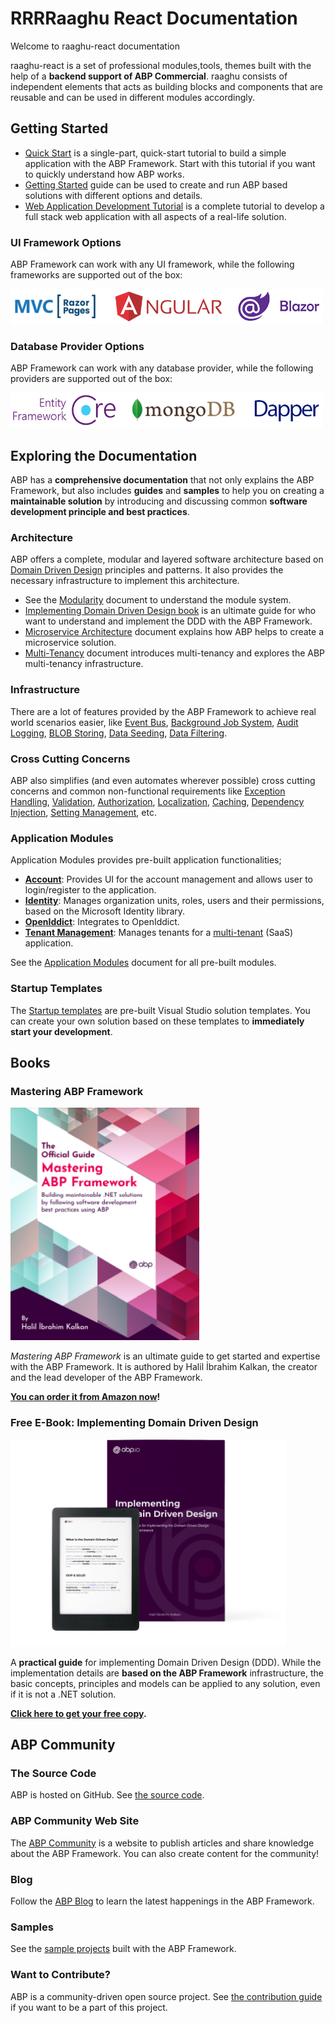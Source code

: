 # RRRRaaghu React Documentation

Welcome to raaghu-react documentation

raaghu-react is a set of professional modules,tools, themes built with the help of a **backend support of ABP Commercial**. raaghu consists of independent elements that acts as building blocks and components that are reusable and can be used in different modules accordingly.

## Getting Started

* [Quick Start](Tutorials/Todo/Overall.md) is a single-part, quick-start tutorial to build a simple application with the ABP Framework. Start with this tutorial if you want to quickly understand how ABP works.
* [Getting Started](Getting-Started.md) guide can be used to create and run ABP based solutions with different options and details.
* [Web Application Development Tutorial](Tutorials/Part-1.md) is a complete tutorial to develop a full stack web application with all aspects of a real-life solution.

### UI Framework Options

ABP Framework can work with any UI framework, while the following frameworks are supported out of the box:

<img width="500" height="56" src="images/ui-options.png" alt="ui options">

### Database Provider Options

ABP Framework can work with any database provider, while the following providers are supported out of the box:

<img width="500" height="56" src="images/db-options.png" alt="ABP Database Providers" />

## Exploring the Documentation

ABP has a **comprehensive documentation** that not only explains the ABP Framework, but also includes **guides** and **samples** to help you on creating a **maintainable solution** by introducing and discussing common **software development principle and best practices**.

### Architecture

ABP offers a complete, modular and layered software architecture based on [Domain Driven Design](Domain-Driven-Design.md) principles and patterns. It also provides the necessary infrastructure to implement this architecture.

* See the [Modularity](Module-Development-Basics.md) document to understand the module system.
* [Implementing Domain Driven Design book](https://abp.io/books/implementing-domain-driven-design?ref=doc) is an ultimate guide for who want to understand and implement the DDD with the ABP Framework.
* [Microservice Architecture](Microservice-Architecture.md) document explains how ABP helps to create a microservice solution.
* [Multi-Tenancy](Multi-Tenancy.md) document introduces multi-tenancy and explores the ABP multi-tenancy infrastructure.

### Infrastructure

There are a lot of features provided by the ABP Framework to achieve real world scenarios easier, like [Event Bus](Event-Bus.md), [Background Job System](Background-Jobs.md), [Audit Logging](Audit-Logging.md), [BLOB Storing](Blob-Storing.md), [Data Seeding](Data-Seeding.md), [Data Filtering](Data-Filtering.md).

### Cross Cutting Concerns

ABP also simplifies (and even automates wherever possible) cross cutting concerns and common non-functional requirements like [Exception Handling](Exception-Handling.md), [Validation](Validation.md), [Authorization](Authorization.md), [Localization](Localization.md), [Caching](Caching.md), [Dependency Injection](Dependency-Injection.md), [Setting Management](Settings.md), etc. 

### Application Modules

Application Modules provides pre-built application functionalities;

* [**Account**](Modules/Account.md): Provides UI for the account management and allows user to login/register to the application.
* **[Identity](Modules/Identity.md)**: Manages organization units, roles, users and their permissions, based on the Microsoft Identity library.
* [**OpenIddict**](Modules/OpenIddict.md): Integrates to OpenIddict.
* [**Tenant Management**](Modules/Tenant-Management.md): Manages tenants for a [multi-tenant](Multi-Tenancy.md) (SaaS) application.

See the [Application Modules](Modules/Index.md) document for all pre-built modules.

### Startup Templates

The [Startup templates](Startup-Templates/Index.md) are pre-built Visual Studio solution templates. You can create your own solution based on these templates to **immediately start your development**.

## Books

### Mastering ABP Framework

<img width="302" height="372" src="images/abp-book.png" alt="Mastering ABP Framework - Halil İbrahim Kalkan" />

*Mastering ABP Framework* is an ultimate guide to get started and expertise with the ABP Framework. It is authored by Halil İbrahim Kalkan, the creator and the lead developer of the ABP Framework.

**[You can order it from Amazon now](https://www.amazon.com/Mastering-ABP-Framework-maintainable-implementing-dp-1801079242/dp/1801079242)!**

### Free E-Book: Implementing Domain Driven Design

<img width="441" height="331" src="images/implementing-domain-driven-design-book.png" alt="Implementing Domain Driven Design">

A **practical guide** for implementing Domain Driven Design (DDD). While the implementation details are **based on the ABP Framework** infrastructure, the basic concepts, principles and models can be applied to any solution, even if it is not a .NET solution.

**[Click here to get your free copy](https://abp.io/books/implementing-domain-driven-design?ref=doc).**

## ABP Community

### The Source Code

ABP is hosted on GitHub. See [the source code](https://github.com/abpframework).

### ABP Community Web Site

The [ABP Community](https://community.abp.io/) is a website to publish articles and share knowledge about the ABP Framework. You can also create content for the community!

### Blog

Follow the [ABP Blog](https://blog.abp.io/) to learn the latest happenings in the ABP Framework.

### Samples

See the [sample projects](Samples/Index.md) built with the ABP Framework.

### Want to Contribute?

ABP is a community-driven open source project. See [the contribution guide](Contribution/Index.md) if you want to be a part of this project.
